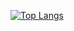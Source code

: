 [![Top Langs](https://github-readme-stats.vercel.app/api/top-langs/?username=EmDeeTee)](https://github.com/anuraghazra/github-readme-stats)
